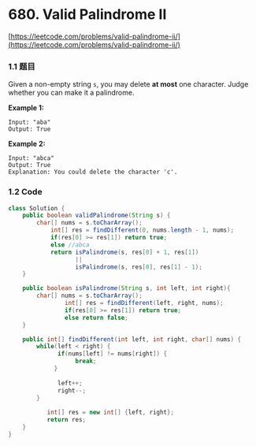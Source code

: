 # 680. Valid Palindrome II

[https://leetcode.com/problems/valid-palindrome-ii/](https://leetcode.com/problems/valid-palindrome-ii/)

### 1.1 题目

Given a non-empty string `s`, you may delete **at most** one character. Judge whether you can make it a palindrome.

**Example 1:**  


```text
Input: "aba"
Output: True
```

**Example 2:**  


```text
Input: "abca"
Output: True
Explanation: You could delete the character 'c'.
```

### 1.2 Code

```java
class Solution {
    public boolean validPalindrome(String s) {
        char[] nums = s.toCharArray();
		    int[] res = findDifferent(0, nums.length - 1, nums);
		    if(res[0] >= res[1]) return true;
		    else //abca
		    return isPalindrome(s, res[0] + 1, res[1]) 
		           || 
		           isPalindrome(s, res[0], res[1] - 1);
    }

    public boolean isPalindrome(String s, int left, int right){
        char[] nums = s.toCharArray();
				int[] res = findDifferent(left, right, nums);
				if(res[0] >= res[1]) return true;
				else return false;
    }

    public int[] findDifferent(int left, int right, char[] nums) {
        while(left < right) {
			  if(nums[left] != nums[right]) {
				   break;
		     }
			
			  left++;
			  right--;
		}
		
		   int[] res = new int[] {left, right};
		   return res;
    }
}
```

